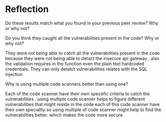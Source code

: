 # Reflection

Do these results match what you found in your previous peer review? Why or why not?

Do you think they caught all the vulnerabilities present in the code? Why or why not?

They were not being able to catch all the vulnerabilities present in the code because they were not being able to detact the insecure api gateway , also the validation requires in the function even the plain text hardcoded credentials.
They can only detatct vulnerabilities relates with the SQL injection

Why is using multiple code scanners better than using one?

Each of the code scanner have their own specefic criteria to catch the vulnerabilities . using multiple code scanner helps to 
figure different vulnerabilities that might reside in the code each of this code scanner have their own specialtiy so using 
multiple of code scanner might help to find the vulnerabilities better. which makes the code more secure.
